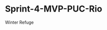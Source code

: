 # Sprint-4-MVP-PUC-Rio
Winter Refuge

<p align="center">
  <img src="image/logo_Winter_Refuge.png" alt="Logo do Winter Refuge" style="max-width: 50%;>
</p>
